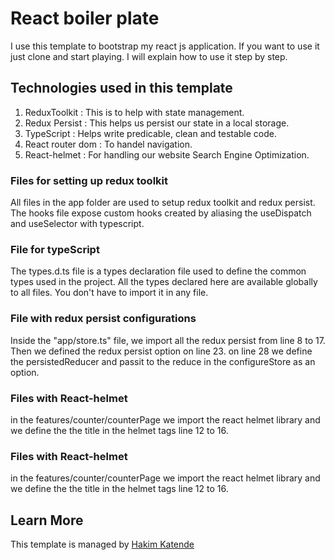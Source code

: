 # React boiler plate

I use this template to bootstrap my react js application. If you want to use it just clone and start playing. I will explain how to use it step by step.

## Technologies used in this template

1. ReduxToolkit : This is to help with state management.
2. Redux Persist : This helps us persist our state in a local storage.
3. TypeScript : Helps write predicable, clean and testable code.
4. React router dom : To handel navigation.
5. React-helmet : For handling our website Search Engine Optimization.

### Files for setting up redux toolkit

All files in the app folder are used to setup redux toolkit and redux persist. The hooks file expose custom hooks created by aliasing the useDispatch and useSelector with typescript.

### File for typeScript

The types.d.ts file is a types declaration file used to define the common types used in the project. All the types declared here are available globally to all files. You don't have to import it in any file.

### File with redux persist configurations

Inside the "app/store.ts" file, we import all the redux persist from line 8 to 17. Then we defined the redux persist option on line 23. on line 28 we define the persistedReducer and passit to the reduce in the configureStore as an option.

### Files with React-helmet

in the features/counter/counterPage we import the react helmet library and we define the the title in the helmet tags line 12 to 16.

### Files with React-helmet

in the features/counter/counterPage we import the react helmet library and we define the the title in the helmet tags line 12 to 16.

## Learn More

This template is managed by [Hakim Katende](https://ghkatende.com)
